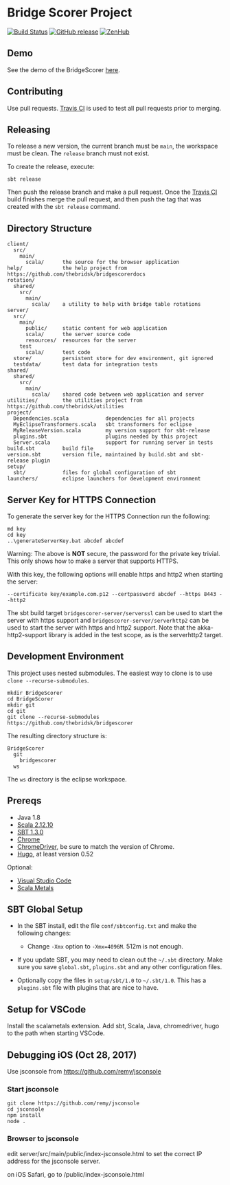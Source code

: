 # Bridge Scorer Project

[![Build Status](https://travis-ci.com/thebridsk/bridgescorer.svg?branch=main)](https://travis-ci.com/thebridsk/bridgescorer)
[![GitHub release](https://img.shields.io/github/release/thebridsk/bridgescorer.svg)](https://github.com/thebridsk/bridgescorer/releases/latest)
[![ZenHub](https://img.shields.io/badge/Managed_with-ZenHub-5e60ba.svg)](https://app.zenhub.com/workspace/o/thebridsk/bridgescorer/boards)

## Demo

See the demo of the BridgeScorer [here](https://thebridsk.github.io/bridgescorerdemo/public/demo.html).

## Contributing

Use pull requests.  [Travis CI](https://travis-ci.com/thebridsk/bridgescorer) is used to test all pull requests prior to merging.

## Releasing

To release a new version, the current branch must be `main`, the workspace must be clean.  The `release` branch must not exist.

To create the release, execute:

	sbt release

Then push the release branch and make a pull request.  Once the [Travis CI](https://travis-ci.com/thebridsk/bridgescorer) build finishes merge the pull request, and then push the tag that was created with the `sbt release` command.

## Directory Structure

    client/
      src/
        main/
          scala/      the source for the browser application
    help/             the help project from https://github.com/thebridsk/bridgescorerdocs
    rotation/
      shared/
        src/
          main/
            scala/    a utility to help with bridge table rotations
    server/
      src/
        main/
          public/     static content for web application
          scala/      the server source code
          resources/  resources for the server
        test
          scala/      test code
      store/          persistent store for dev environment, git ignored
      testdata/       test data for integration tests
    shared/
      shared/
        src/
          main/
            scala/    shared code between web application and server
    utilities/        the utilities project from https://github.com/thebridsk/utilities
    project/
      Dependencies.scala            dependencies for all projects
      MyEclipseTransformers.scala   sbt transformers for eclipse
      MyReleaseVersion.scala        my version support for sbt-release
      plugins.sbt                   plugins needed by this project
      Server.scala                  support for running server in tests
    build.sbt         build file
    version.sbt       version file, maintained by build.sbt and sbt-release plugin
    setup/
      sbt/            files for global configuration of sbt
    launchers/        eclipse launchers for development environment

## Server Key for HTTPS Connection

To generate the server key for the HTTPS Connection run the following:

    md key
    cd key
    ..\generateServerKey.bat abcdef abcdef

Warning: The above is **NOT** secure, the password for the private key trivial.
This only shows how to make a server that supports HTTPS.

With this key, the following options will enable https and http2 when starting the server:

    --certificate key/example.com.p12 --certpassword abcdef --https 8443 --http2

The sbt build target `bridgescorer-server/serverssl` can be used to start the server with https support and `bridgescorer-server/serverhttp2` can be used to start the server with https and http2 support.  Note that the akka-http2-support library is added in the test scope, as is the serverhttp2 target.

## Development Environment

This project uses nested submodules.  The easiest way to clone is to use `clone --recurse-submodules`.

    mkdir BridgeScorer
    cd BridgeScorer
    mkdir git
    cd git
    git clone --recurse-submodules https://github.com/thebridsk/bridgescorer

The resulting directory structure is:

    BridgeScorer
      git
        bridgescorer
      ws

The `ws` directory is the eclipse workspace.

## Prereqs

- Java 1.8
- [Scala 2.12.10](http://www.scala-lang.org/)
- [SBT 1.3.0](http://www.scala-sbt.org/)
- [Chrome](https://www.google.com/chrome/)
- [ChromeDriver](https://sites.google.com/a/chromium.org/chromedriver/), be sure to match the version of Chrome.
- [Hugo](https://gohugo.io/), at least version 0.52

Optional:
- [Visual Studio Code](https://code.visualstudio.com/)
- [Scala Metals](https://scalameta.org/metals/)

## SBT Global Setup

- In the SBT install, edit the file `conf/sbtconfig.txt` and make the following changes:

  - Change `-Xmx` option to `-Xmx=4096M`.  512m is not enough.

- If you update SBT, you may need to clean out the `~/.sbt` directory.  Make sure you save `global.sbt`, `plugins.sbt` and any other configuration files.
- Optionally copy the files in `setup/sbt/1.0` to `~/.sbt/1.0`.  This has a `plugins.sbt` file with plugins that are nice to have.

## Setup for VSCode

Install the scalametals extension.  Add sbt, Scala, Java, chromedriver, hugo to the path when starting VSCode.

## Debugging iOS (Oct 28, 2017)

Use jsconsole from https://github.com/remy/jsconsole

### Start jsconsole

    git clone https://github.com/remy/jsconsole
    cd jsconsole
    npm install
    node .

### Browser to jsconsole

edit server/src/main/public/index-jsconsole.html to set the correct IP address for the jsconsole server.

on iOS Safari, go to /public/index-jsconsole.html

